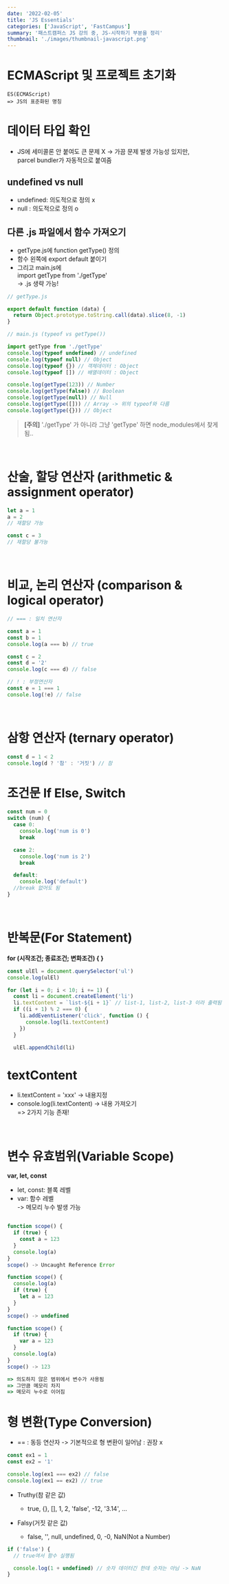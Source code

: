 ```yaml
---
date: '2022-02-05'
title: 'JS Essentials'
categories: ['JavaScript', 'FastCampus']
summary: '패스트캠퍼스 JS 강의 중, JS-시작하기 부분을 정리'
thumbnail: './images/thumbnail-javascript.png'
---
```


# ECMAScript 및 프로젝트 초기화

```
ES(ECMAScript)
=> JS의 표준화된 명칭
```

# 데이터 타입 확인

- JS에 세미콜론 안 붙여도 큰 문제 X
  -> 가끔 문제 발생 가능성 있지만,  
  parcel bundler가 자동적으로 붙여줌

## undefined vs null

- undefined: 의도적으로 정의 x
- null : 의도적으로 정의 o

## 다른 .js 파일에서 함수 가져오기

- getType.js에 function getType() 정의
- 함수 왼쪽에 export default 붙이기
- 그리고 main.js에  
  import getType from './getType'  
  -> .js 생략 가능!

```js
// getType.js

export default function (data) {
  return Object.prototype.toString.call(data).slice(8, -1)
}

// main.js (typeof vs getType())

import getType from './getType'
console.log(typeof undefined) // undefined
console.log(typeof null) // Object
console.log(typeof {}) // 객체데이터 : Object
console.log(typeof []) // 배열데이터 : Object

console.log(getType(123)) // Number
console.log(getType(false)) // Boolean
console.log(getType(null)) // Null
console.log(getType([])) // Array -> 위의 typeof와 다름
console.log(getType({})) // Object
```

> **[주의]** './getType' 가 아니라 그냥 'getType' 하면 node_modules에서 찾게됨..

<br>

# 산술, 할당 연산자 (arithmetic & assignment operator)

```js
let a = 1
a = 2
// 재할당 가능

const c = 3
// 재할당 불가능
```

<br>

# 비교, 논리 연산자 (comparison & logical operator)

```js
// === : 일치 연산자

const a = 1
const b = 1
console.log(a === b) // true

const c = 2
const d = '2'
console.log(c === d) // false

// ! : 부정연산자
const e = 1 === 1
console.log(!e) // false
```

<br>

# 삼항 연산자 (ternary operator)

```js
const d = 1 < 2
console.log(d ? '참' : '거짓') // 참
```

# 조건문 If Else, Switch

```js
const num = 0
switch (num) {
  case 0:
    console.log('num is 0')
    break

  case 2:
    console.log('num is 2')
    break

  default:
    console.log('default')
  //break 없어도 됨
}
```

<br>

# 반복문(For Statement)

**for (시작조건; 종료조건; 변화조건) { }**

```js
const ulEl = document.querySelector('ul')
console.log(ulEl)

for (let i = 0; i < 10; i += 1) {
  const li = document.createElement('li')
  li.textContent = `list-${i + 1}` // list-1, list-2, list-3 이라 출력됨
  if ((i + 1) % 2 === 0) {
    li.addEventListener('click', function () {
      console.log(li.textContent)
    })
  }

  ulEl.appendChild(li)
```

# textContent

- li.textContent = 'xxx' -> 내용지정
- console.log(li.textContent) -> 내용 가져오기  
   => 2가지 기능 존재!

<br>

# 변수 유효범위(Variable Scope)

**var, let, const**

- let, const: 블록 레벨
- var: 함수 레벨  
  -> 메모리 누수 발생 가능

```js

function scope() {
  if (true) {
    const a = 123
  }
  console.log(a)
}
scope() -> Uncaught Reference Error

function scope() {
  console.log(a)
  if (true) {
    let a = 123
  }
}
scope() -> undefined

function scope() {
  if (true) {
    var a = 123
  }
  console.log(a)
}
scope() -> 123

=> 의도하지 않은 범위에서 변수가 사용됨
=> 그만큼 메모리 차지
=> 메모리 누수로 이어짐
```

# 형 변환(Type Conversion)

- == : 동등 연산자
  -> 기본적으로 형 변환이 일어남 : 권장 x

```js
const ex1 = 1
const ex2 = '1'

console.log(ex1 === ex2) // false
console.log(ex1 == ex2) // true
```

- Truthy(참 같은 값)

  - true, {}, [], 1, 2, 'false', -12, '3.14', ...

- Falsy(거짓 같은 값)
  - false, '', null, undefined, 0, -0, NaN(Not a Number)

```js
if ('false') {
  // true여서 함수 실행됨

  console.log(1 + undefined) // 숫자 데이터긴 한데 숫자는 아님 -> NaN
}
```
